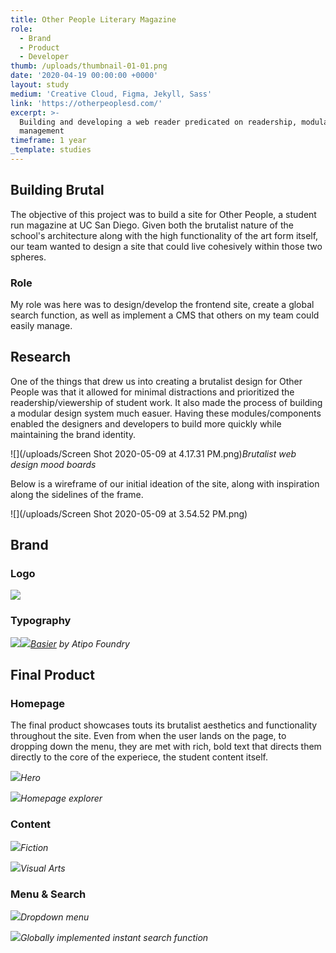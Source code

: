 ```yaml
---
title: Other People Literary Magazine
role:
  - Brand
  - Product
  - Developer
thumb: /uploads/thumbnail-01-01.png
date: '2020-04-19 00:00:00 +0000'
layout: study
medium: 'Creative Cloud, Figma, Jekyll, Sass'
link: 'https://otherpeoplesd.com/'
excerpt: >-
  Building and developing a web reader predicated on readership, modularity, and
  management
timeframe: 1 year
_template: studies
---
```







## Building Brutal

The objective of this project was to build a site for Other People, a student run magazine at UC San Diego. Given both the brutalist nature of the school's architecture along with the high functionality of the art form itself, our team wanted to design a site that could live cohesively within those two spheres.

### Role

My role was here was to design/develop the frontend site, create a global search function, as well as implement a CMS that others on my team could easily manage.

## Research

One of the things that drew us into creating a brutalist design for Other People was that it allowed for minimal distractions and prioritized the readership/viewership of student work. It also made the process of building a modular design system much easuer. Having these modules/components enabled the designers and developers to build more quickly while maintaining the brand identity.

![](/uploads/Screen Shot 2020-05-09 at 4.17.31 PM.png)_Brutalist web design mood boards_

Below is a wireframe of our initial ideation of the site, along with inspiration along the sidelines of the frame.

![](/uploads/Screen Shot 2020-05-09 at 3.54.52 PM.png)

## Brand

### Logo
![](/uploads/56E20A87-FC33-4B52-9B77-0669479E46D3.JPG)

### Typography
![](/uploads/basier-font-06.jpg)![](/uploads/basier-font-03.jpg)_[Basier](https://www.atipofoundry.com/fonts/basier) by Atipo Foundry_

## Final Product
### Homepage
The final product showcases touts its brutalist aesthetics and functionality throughout the site. Even from when the user lands on the page, to dropping down the menu, they are met with rich, bold text that directs them directly to the core of the experiece, the student content itself.

![](/uploads/otherpeople01.png)_Hero_

![](/uploads/otherpeople02.png)_Homepage explorer_

### Content

![](/uploads/otherpeople04.png)_Fiction_

![](/uploads/otherpeople05.png)_Visual Arts_

### Menu & Search

![](/uploads/otherpeople07.png)_Dropdown menu_

![](/uploads/otherpeople06.png)_Globally implemented instant search function_
